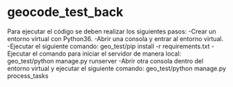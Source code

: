 # geocode_test_back

Para ejecutar el código se deben realizar los siguientes pasos:
  -Crear un entorno virtual con Python36.
  -Abrir una consola y entrar al entorno virtual.
  -Ejecutar el siguiente comando:
    geo_test/pip install -r requirements.txt
  -Ejecutar el comando para iniciar el servidor de manera local:
    geo_test/python manage.py runserver
  -Abrir otra consola dentro del entorno virtual y ejecutar el siguiente comando:
    geo_test/python manage.py process_tasks
